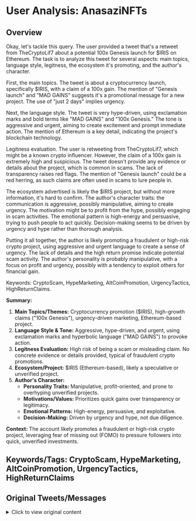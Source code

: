 # User Analysis: AnasaziNFTs

## Overview

<think>
Okay, let's tackle this query. The user provided a tweet that's a retweet from TheCryptoLif7 about a potential 100x Genesis launch for $IRIS on Ethereum. The task is to analyze this tweet for several aspects: main topics, language style, legitness, the ecosystem it's promoting, and the author's character.

First, the main topics. The tweet is about a cryptocurrency launch, specifically $IRIS, with a claim of a 100x gain. The mention of "Genesis launch" and "MAD GAINS" suggests it's a promotional message for a new project. The use of "just 2 days" implies urgency.

Next, the language style. The tweet is very hype-driven, using exclamation marks and bold terms like "MAD GAINS" and "100x Genesis." The tone is aggressive and urgent, aiming to create excitement and prompt immediate action. The mention of Ethereum is a key detail, indicating the project's blockchain technology.

Legitness evaluation. The user is retweeting from TheCryptoLif7, which might be a known crypto influencer. However, the claim of a 100x gain is extremely high and suspicious. The tweet doesn't provide any evidence or details about the project, which is common in scams. The lack of transparency raises red flags. The mention of "Genesis launch" could be a red herring, as such claims are often used in scams to lure people in.

The ecosystem advertised is likely the $IRIS project, but without more information, it's hard to confirm. The author's character traits: the communication is aggressive, possibly manipulative, aiming to create urgency. The motivation might be to profit from the hype, possibly engaging in scam activities. The emotional pattern is high-energy and persuasive, trying to push people to act quickly. Decision-making seems to be driven by urgency and hype rather than thorough analysis.

Putting it all together, the author is likely promoting a fraudulent or high-risk crypto project, using aggressive and urgent language to create a sense of urgency. The lack of details and the high return promise indicate potential scam activity. The author's personality is probably manipulative, with a focus on profit and urgency, possibly with a tendency to exploit others for financial gain.

Keywords: CryptoScam, HypeMarketing, AltCoinPromotion, UrgencyTactics, HighReturnClaims.
</think>

**Summary:**  
1. **Main Topics/Themes:** Cryptocurrency promotion ($IRIS), high-growth claims ("100x Genesis"), urgency-driven marketing, Ethereum-based project.  
2. **Language Style & Tone:** Aggressive, hype-driven, and urgent, using exclamation marks and hyperbolic language ("MAD GAINS") to provoke action.  
3. **Legitness Evaluation:** High risk of being a scam or misleading claim. No concrete evidence or details provided, typical of fraudulent crypto promotions.  
4. **Ecosystem/Project:** $IRIS (Ethereum-based), likely a speculative or unverified project.  
5. **Author's Character:**  
   - **Personality Traits:** Manipulative, profit-oriented, and prone to overhyping unverified projects.  
   - **Motivations/Values:** Prioritizes quick gains over transparency or legitimacy.  
   - **Emotional Patterns:** High-energy, persuasive, and exploitative.  
   - **Decision-Making:** Driven by urgency and hype, not due diligence.  

**Context:** The account likely promotes a fraudulent or high-risk crypto project, leveraging fear of missing out (FOMO) to pressure followers into quick, unverified investments.  

**Keywords/Tags:** CryptoScam, HypeMarketing, AltCoinPromotion, UrgencyTactics, HighReturnClaims
---
## Original Tweets/Messages

<details>
<summary>Click to view original content</summary>

| Type | Content |
|------|---------|
| messages | RT @TheCryptoLif7: EXPECT MAD GAINS!

The next 100x Genesis launch is happening in just 2 days!

$IRIS will operate on Ethereum, and this a… |

</details>

